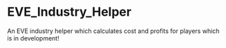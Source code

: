 # EVE_Industry_Helper
An EVE industry helper which calculates cost and profits for players which is in development!
